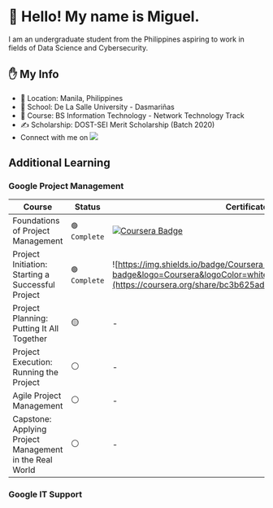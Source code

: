 # 👋 Hello! My name is Miguel.

I am an undergraduate student from the Philippines aspiring to work in fields of Data Science and Cybersecurity.



## ✋ My Info 
- 📌 Location: Manila, Philippines
- 🏫 School: De La Salle University - Dasmariñas 
- 🌱 Course: BS Information Technology - Network Technology Track
- ✍ Scholarship: DOST-SEI Merit Scholarship (Batch 2020)
- Connect with me on <a href="https://www.linkedin.com/in/miguel-andrew-cayetano/"><img src="https://img.shields.io/badge/LinkedIn-0077B5?style=for-the-badge&logo=linkedin&logoColor=white"></a>

## Additional Learning
### Google Project Management
|Course|Status|Certificate|
|---|---|---|
|Foundations of Project Management|`🟢 Complete`|[![Coursera Badge](https://img.shields.io/badge/Coursera-0056D2?style=for-the-badge&logo=Coursera&logoColor=white)](https://coursera.org/share/0c5d0d5d37e29745ba7f388ef8230646)|
|Project Initiation: Starting a Successful Project|`🟢 Complete`|![https://img.shields.io/badge/Coursera-0056D2?style=for-the-badge&logo=Coursera&logoColor=white](https://coursera.org/share/bc3b625ad3469fe2c52a91062d762cf8)|
|Project Planning: Putting It All Together|🟡|-|
|Project Execution: Running the Project|⚪|-|
|Agile Project Management|⚪|-|
|Capstone: Applying Project Management in the Real World|⚪|-|


### Google IT Support


<!--
- 🔭 I’m currently working on ...
- 🌱 I’m currently learning ...
- 👯 I’m looking to collaborate on ...
- 🤔 I’m looking for help with ...
- 💬 Ask me about ...
- 📫 How to reach me: ...
- 😄 Pronouns: ...
- ⚡ Fun fact: ...
-->
